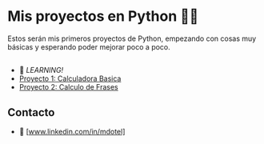 # Mis proyectos en Python 👨‍💻

Estos serán mis primeros proyectos de Python, empezando con cosas muy básicas y esperando poder mejorar poco a poco.

##
- :rocket: *LEARNING!*
- [Proyecto 1: Calculadora Basica](Calculadora.py)
- [Proyecto 2: Calculo de Frases](Frases.py)


## Contacto
- :email: [www.linkedin.com/in/mdotel]
